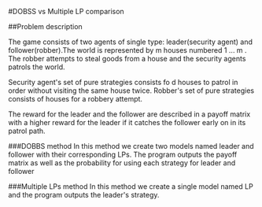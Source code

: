 #DOBSS vs Multiple LP comparison

##Problem description

The game consists of two agents of single type: leader(security agent) and follower(robber).The world is represented by m houses numbered 1 ... m . The robber attempts to steal goods from a house and the security agents patrols the world.

Security agent's set of pure strategies consists fo d houses to patrol in order without visiting the same house twice. Robber's set of pure strategies consists of houses for a robbery attempt.

The reward for the leader and the follower are described in a payoff matrix with a higher reward for the leader if it catches the follower early on in its patrol path.

###DOBBS method
In this method we create two models named leader and follower with their corresponding LPs. The program outputs the payoff matrix as well as the probability for using each strategy for leader and follower

###Multiple LPs method
In this method we create a single model named LP and the program outputs the leader's strategy. 


